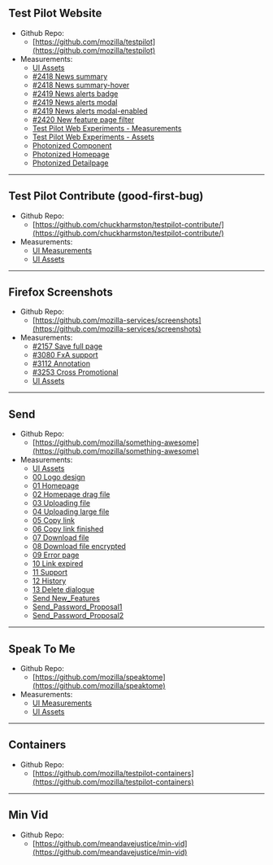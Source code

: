 ## Test Pilot Website
* Github Repo: 
    * [https://github.com/mozilla/testpilot](https://github.com/mozilla/testpilot)
* Measurements:
    * [UI Assets](Test_Pilot_Website/00_Assets/Photonized_homepage)
    * [#2418 News summary](Test_Pilot_Website/2418_News_summary)
    * [#2418 News summary-hover](Test_Pilot_Website/2418_News_summary_hover)
    * [#2419 News alerts badge](Test_Pilot_Website/2419_News_alerts_Badge)
    * [#2419 News alerts modal](Test_Pilot_Website/2419_News_alerts_Modal)
    * [#2419 News alerts modal-enabled](Test_Pilot_Website/2419_News_alerts_Modal_Enabled)
    * [#2420 New feature page filter](Test_Pilot_Website/2420_New_feature_page_filter)
    * [Test Pilot Web Experiments - Measurements](Test_Pilot_Website/01_Measurements/Web_experiments.png)
    * [Test Pilot Web Experiments - Assets](https://github.com/mozilla/testpilot-assets/tree/master/Test_Pilot_Website/00_Assets)
    
    * [Photonized Component](Test_Pilot_Website/01_Measurements/Component_20171003/)
    * [Photonized Homepage](Test_Pilot_Website/01_Measurements/Homepage_20170927/)
    * [Photonized Detailpage](Test_Pilot_Website/01_Measurements/Detailpage_20170927/)
    


---
## Test Pilot Contribute (good-first-bug)
* Github Repo: 
    * [https://github.com/chuckharmston/testpilot-contribute/](https://github.com/chuckharmston/testpilot-contribute/)
* Measurements:
    * [UI Measurements](Test_Pilot_Contribute/01_Measurements/)
    * [UI Assets](https://github.com/mozilla/testpilot-assets/tree/master/Test_Pilot_Contribute/00_Assets)


---
## Firefox Screenshots
* Github Repo: 
    * [https://github.com/mozilla-services/screenshots](https://github.com/mozilla-services/screenshots)
* Measurements:
    * [#2157 Save full page](Firefox_Screenshots/Save%20fullpage)
    * [#3080 FxA support](Firefox_Screenshots/FxA_Integration)
    * [#3112 Annotation](Firefox_Screenshots/Annotation)
    * [#3253 Cross Promotional](Firefox_Screenshots/Cross-promotional)
    * [UI Assets](https://github.com/mozilla/testpilot-assets/tree/master/Firefox_Screenshots/00_Assets)

---
## Send 
* Github Repo: 
    * [https://github.com/mozilla/something-awesome](https://github.com/mozilla/something-awesome)
* Measurements:
    * [UI Assets](https://github.com/mozilla/testpilot-assets/tree/master/Send/00_Assets)
    * [00 Logo design](Send/Send_logo_design)
    * [01 Homepage](Send/Send_01_homepage)
    * [02 Homepage drag file](Send/Send_02_homepage_drag_file)
    * [03 Uploading file](Send/Send_03_uploading_file)
    * [04 Uploading large file](Send/Send_04_uploading_large_file)
    * [05 Copy link](Send/Send_05_copy_link)
    * [06 Copy link finished](Send/Send_06_copy_link_finished)
    * [07 Download file](Send/Send_07_download_file)
    * [08 Download file encrypted](Send/Send_08_download_file_encrypted)
    * [09 Error page](Send/Send_09_error_page)
    * [10 Link expired](Send/Send_10_link_expired)
    * [11 Support](Send/Send_11_support)
    * [12 History](Send/Send_12_history)
    * [13 Delete dialogue](Send/Send_13_delete_dialogue)
    * [Send New_Features](Send/Send_New_Features)
    * [Send_Password_Proposal1](Send/Send_Password_1)
    * [Send_Password_Proposal2](Send/Send_Password_2)

---
## Speak To Me 
* Github Repo: 
    * [https://github.com/mozilla/speaktome](https://github.com/mozilla/speaktome)
* Measurements:
    * [UI Measurements](Speak_To_Me/01_Measurements)
    * [UI Assets](https://github.com/mozilla/testpilot-assets/tree/master/Speak_To_Me/00_Assets)

---
## Containers
* Github Repo: 
    * [https://github.com/mozilla/testpilot-containers](https://github.com/mozilla/testpilot-containers)

---
## Min Vid 
* Github Repo: 
    * [https://github.com/meandavejustice/min-vid](https://github.com/meandavejustice/min-vid)

